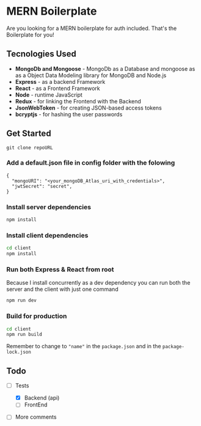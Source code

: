 # MERN Boilerplate

Are you looking for a MERN boilerplate for auth included. That's the Boilerplate for you!

## Tecnologies Used

- **MongoDb and Mongoose** - MongoDb as a Database and mongoose as as a Object Data Modeling library for MongoDB and Node.js
- **Express** - as a backend Framework
- **React** - as a Frontend Framework
- **Node** - runtime JavaScript
- **Redux** - for linking the Frontend with the Backend
- **JsonWebToken** - for creating JSON-based access tokens
- **bcryptjs** -  for hashing the user passwords

## Get Started

`git clone repoURL`

### Add a default.json file in config folder with the folowing

```
{
  "mongoURI": "<your_mongoDB_Atlas_uri_with_credentials>",
  "jwtSecret": "secret",
}
```

### Install server dependencies

```bash
npm install
```

### Install client dependencies

```bash
cd client
npm install
```

### Run both Express & React from root

Because I install concurrently as a dev dependency you can run both the server and the client with just one command

```bash
npm run dev
```

### Build for production

```bash
cd client
npm run build
```

Remember to change to `"name"` in the `package.json` and in the `package-lock.json`

## Todo

- [ ] Tests
    - [x] Backend (api)
    - [ ] FrontEnd
- [ ] More comments


